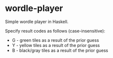 # wordle-player
Simple wordle player in Haskell.

Specify result codes as follows (case-insensitive):

  - G - green tiles as a result of the prior guess
  - Y - yellow tiles as a result of the prior guess
  - B - black/gray tiles as a result of the prior guess

